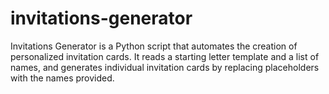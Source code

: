 # invitations-generator
 Invitations Generator is a Python script that automates the creation of personalized invitation cards. It reads a starting letter template and a list of names, and generates individual invitation cards by replacing placeholders with the names provided.
